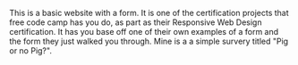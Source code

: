 This is a basic website with a form. 
It is one of the certification projects that free code camp has you do, as part as their Responsive Web Design certification.
It has you base off one of their own examples of a form and the form they just walked you through.
Mine is a a simple survery titled "Pig or no Pig?".
